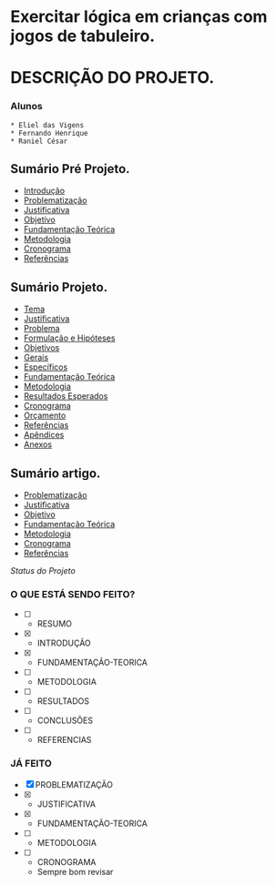 # Exercitar lógica em crianças com jogos de tabuleiro.

# DESCRIÇÃO DO PROJETO.


### Alunos
    * Eliel das Vigens
    * Fernando Henrique
    * Raniel César

## Sumário Pré Projeto.
<ul>
    <li><a href="./PRE-PROJETO/00 - INTRO.md">Introdução</a></li>
    <li><a href="./PRE-PROJETO/01 - PROBLEMATIZACAO.md">Problematização</a></li>
    <li><a href="./PRE-PROJETO/02 - JUSTIFICATIVA.md">Justificativa</a></li>
    <li><a href="./PRE-PROJETO/03 - OBJETIVO.md">Objetivo</a></li>
    <li><a href="./PRE-PROJETO/04 - FUNDAMENTACAO-TEORICA.md">Fundamentação Teórica</a></li>
    <li><a href="./PRE-PROJETO/05 - METODOLOGIA.md">Metodologia</a></li>
    <li><a href="./PRE-PROJETO/06 - CRONOGRAMA.md">Cronograma</a></li>
    <li><a href="./PRE-PROJETO/REFERENCIAS.md">Referências</a></li>
</ul>


## Sumário Projeto.
<ul>
    <li><a href="./PROJETO/01. TEMA E TÍTULO DO PROJETO.md">Tema</a></li>
    <li><a href="./PROJETO/02. JUSTIFICATIVA.md">Justificativa</a></li>
    <li><a href="./PROJETO/03. PROBLEMA.md">Problema</a></li>
    <li><a href="./PROJETO/04. FORMULAÇÃO E HIPÓTESES.md">Formulação e Hipóteses</a></li>
    <li><a href="./PROJETO/05. OBJETIVOS.md">Objetivos</a></li>
    <li><a href="./PROJETO/05.01 GERAIS.md">Gerais</a></li>
    <li><a href="./PROJETO/05.03 ESPECÍFICOS.md">Específicos</a></li>
    <li><a href="./PROJETO/06. FUNDAMENTAÇÃO TEÓRICA.md">Fundamentação Teórica</a></li>
    <li><a href="./PROJETO/07. METODOLOGIA.md">Metodologia</a></li>
    <li><a href="./PROJETO/08. RESULTADOS ESPERADOS.md">Resultados Esperados</a></li>
    <li><a href="./PROJETO/09. CRONOGRAMA.md">Cronograma</a></li>
    <li><a href="./PROJETO/10. ORÇAMENTO.md">Orçamento</a></li>
    <li><a href="./PROJETO/11. REFERÊNCIAS.md">Referências</a></li>
    <li><a href="./PROJETO/12. APÊNDICES.md">Apêndices</a></li>
    <li><a href="./PROJETO/13. ANEXOS.md">Anexos</a></li>
</ul>


## Sumário artigo.
<ul>
    <li><a href="./ARTIGO/01-RESUMO.md">Problematização</a></li>
    <li><a href="./ARTIGO/02-INTRODUÇÃO.md">Justificativa</a></li>
    <li><a href="./ARTIGO/03-FUNDAMENTAÇÃO-TEORICA.md">Objetivo</a></li>
    <li><a href="./ARTIGO/04-METODOLOGIA.md">Fundamentação Teórica</a></li>
    <li><a href="./ARTIGO/05-RESULTADOS.md">Metodologia</a></li>
    <li><a href="./ARTIGO/06-CONCLUSÕES.md">Cronograma</a></li>
    <li><a href="./ARTIGO/07-REFERENCIAS.md">Referências</a></li>
</ul>


*Status do Projeto*

### O QUE ESTÁ SENDO FEITO?
- [ ] - RESUMO
- [x] - INTRODUÇÃO
- [x] - FUNDAMENTAÇÃO-TEORICA
- [ ] - METODOLOGIA
- [ ] - RESULTADOS
- [ ] - CONCLUSÕES
- [ ] - REFERENCIAS

### JÁ FEITO

- [x] PROBLEMATIZAÇÃO
- [x] - JUSTIFICATIVA
- [x] - FUNDAMENTAÇÃO-TEORICA
- [ ] - METODOLOGIA 
- [ ] - CRONOGRAMA 
   - Sempre bom revisar

